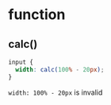 # function

## calc()

```css
input {
  width: calc(100% - 20px);
}
```

`width: 100% - 20px` is invalid
